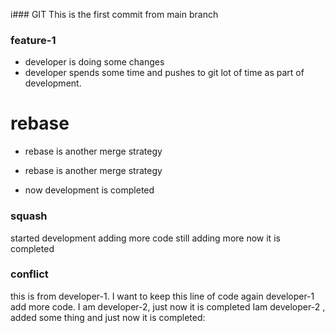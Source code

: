 i### GIT
This is the first commit from main branch

### feature-1
* developer is doing some changes
* developer spends some time and pushes to git lot of time as part of development.

# rebase

* rebase is another merge strategy

* rebase is another merge strategy
* now development is completed
### squash
started development
adding more code
still adding more
now it is completed
### conflict
this is from developer-1. I want to keep this line of code
again developer-1 add more code.
I am developer-2, just now it is completed 
Iam developer-2 , added some thing and just now it is completed:

